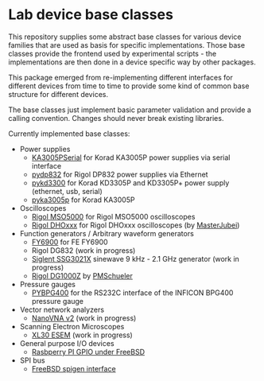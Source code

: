 # Lab device base classes

This repository supplies some abstract base classes for various device families
that are used as basis for specific implementations. Those base classes provide
the frontend used by experimental scripts - the implementations are then
done in a device specific way by other packages.

This package emerged from re-implementing different interfaces for different
devices from time to time to provide some kind of common base structure for
different devices.

The base classes just implement basic parameter validation and provide a calling
convention. Changes should never break existing libraries.

Currently implemented base classes:

* Power supplies
   * [KA3005PSerial](https://github.com/tspspi/pyka3005p) for Korad KA3005P power supplies via serial interface
   * [pydp832](https://github.com/tspspi/pydp832) for Rigol DP832 power supplies via Ethernet
   * [pykd3300](https://github.com/tspspi/pykd3300) for Korad KD3305P and KD3305P+ power supply (ethernet, usb, serial)
   * [pyka3005p](https://github.com/tspspi/pyka3005p) for Korad KA3005P
* Oscilloscopes
   * [Rigol MSO5000](https://github.com/tspspi/pymso5000) for Rigol MSO5000 oscilloscopes
   * [Rigol DHOxxx](https://github.com/MasterJubei/pydho800) for Rigol DHOxxx oscilloscopes (by [MasterJubei](https://github.com/MasterJubei))
* Function generators / Arbitrary waveform generators
   * [FY6900](https://github.com/tspspi/pyfy6900) for FE FY6900
   * Rigol DG832 (work in progress)
   * [Siglent SSG3021X](https://github.com/tspspi/pyssg3021x/) sinewave 9 kHz - 2.1 GHz generator (work in progress)
   * [Rigol DG1000Z](https://github.com/PMSchueler/pydg100z) by [PMSchueler](https://github.com/PMSchueler)
* Pressure gauges
   * [PYBPG400](https://github.com/tspspi/pybpg400) for the RS232C interface of the INFICON BPG400 pressure gauge
* Vector network analyzers
   * [NanoVNA v2](https://github.com/tspspi/pynanovnav2) (work in progress)
* Scanning Electron Microscopes
   * [XL30 ESEM](https://github.com/tspspi/pyxl30) (work in progress)
* General purpose I/O devices
   * [Rasbperry PI GPIO under FreeBSD](https://github.com/tspspi/fbsdgpio/)
* SPI bus
   * [FreeBSD spigen interface](https://github.com/tspspi/fbsdspiwrapper)

